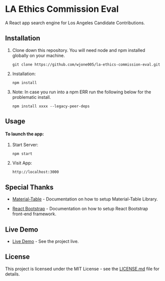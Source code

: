 # LA Ethics Commission Eval

A React app search engine for Los Angeles Candidate Contributions.

## Installation
1. Clone down this repository. You will need node and npm installed globally on your machine.

    ```git clone https://github.com/wjone005/la-ethics-commission-eval.git```

2. Installation:

    ```npm install```

3. Note: In case you run into a npm ERR run the following below for the problematic install. 

    ```npm install xxxx --legacy-peer-deps```

## Usage
#### To launch the app: 

1. Start Server:

    ```npm start```

2. Visit App:

    ```http://localhost:3000```

## Special Thanks

* [Material-Table](https://material-table.com/) - Documentation on how to setup Material-Table Library.

* [React Bootstrap](https://react-bootstrap.github.io/) - Documentation on how to setup React Bootstrap front-end framework.

## Live Demo

* [Live Demo](https://codesandbox.io/s/github/wjone005/la-ethics-commission-eval) - See the project live.

## License

This project is licensed under the MIT License - see the [LICENSE.md](https://github.com/wjone005/la-ethics-commission-eval/blob/main/LICENSE) file for details.
